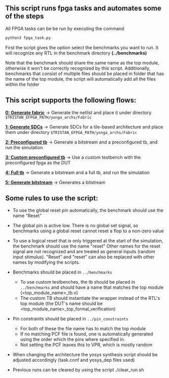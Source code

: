 ## This script runs fpga tasks and automates some of the steps
All FPGA tasks can be be run by executing the command 

```sh
python3 fpga_task.py
```

First the script gives the option select the benchmarks you want to run. 
It will recognize any RTL in the benchmark directory **(../benchmarks)**

Note that the benchmark should share the same name as the top module, otherwise it won't be correctly recognized by this script.
Additionally, benchmarks that consist of multiple files should be placed in folder that has the name of the top module, the script will automatically add all the files within the folder

## This script supports the following flows:
<ins>**0: Generate fabric**</ins> &rarr; Generate the netlist and place it under directory  ```$TRISTAN_EFPGA_PATH/yonga_archs/Fabric```

<ins>**1: Generate SDCs**</ins> &rarr; Generate SDCs for a tile-based architecture and place them under directory ```$TRISTAN_EFPGA_PATH/yonga_archs/Fabric```

<ins>**2: Preconfigured tb**</ins> &rarr; Generate a bitstream and a preconfigured tb, and run the simulation

<ins>**3: Custom preconfigured tb**</ins> &rarr; Use a custom testbench with the preconfigured fpga as the DUT

<ins>**4: Full tb**</ins> &rarr; Generate a bitstream and a full tb, and run the simulation

<ins>**5: Generate bitstream**</ins> &rarr; Generates a bitstream

## Some rules to use the script:
- To use the global reset pin automatically, the benchmark should use the name "Reset"

- The global pin is active low. There is no global set signal, so benchmarks using a global reset cannot reset a flop to a non-zero value

- To use a logical reset that is only triggered at the start of the simulation, the benchmark should use the name "reset"
Other names for the reset signal are not recognized and are treated as general inputs (random input stimulus). 
"Reset" and "reset" can also be replaced with other names by modifying the scripts.

- Benchmarks should be placed in ```../benchmarks```
	- To use custom testbenches, the tb should be placed in ```../benchmarks``` and should have a name that matches the top module (<top_module_name>_tb.v)
	- The custom TB should instantiate the wrapper instead of the RTL's top module (the DUT's name should be <top_module_name>_top_formal_verification)

- Pin constraints should be placed in ```../pin_constraints```
	- For both of these the file name has to match the top module
	- If no matching PCF file is found, one is automatically generated using the order which the pins where specified in.
	- Not setting the PCF leaves this to VPR, which is mostly random

- When changing the architecture the yosys synthesis script should be adjusted accordingly (task.conf and yosys_dep files used)

- Previous runs can be cleared by using the script ./clear_run.sh
